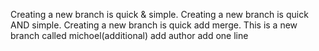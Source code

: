 Creating a new branch is quick & simple.
Creating a new branch is quick AND simple.
Creating a new branch is quick add merge.
This is a new branch called michoel(additional)
add author
add one line
